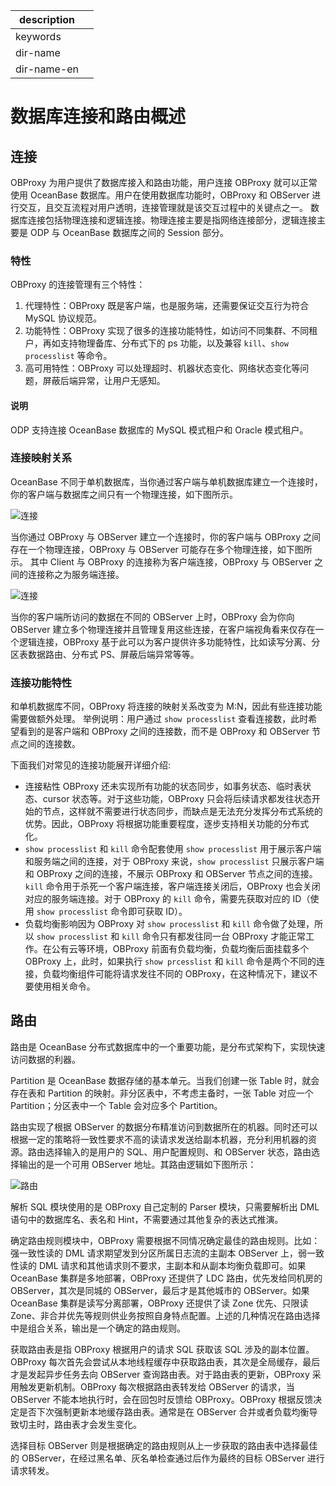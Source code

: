 |description||
|---|---|
|keywords||
|dir-name||
|dir-name-en||

# 数据库连接和路由概述

## 连接

OBProxy 为用户提供了数据库接入和路由功能，用户连接 OBProxy 就可以正常使用 OceanBase 数据库。用户在使用数据库功能时，OBProxy 和 OBServer 进行交互，且交互流程对用户透明，连接管理就是该交互过程中的关键点之一。
数据库连接包括物理连接和逻辑连接。物理连接主要是指网络连接部分，逻辑连接主要是 ODP 与 OceanBase 数据库之间的 Session 部分。

### 特性

OBProxy 的连接管理有三个特性：

1. 代理特性：OBProxy 既是客户端，也是服务端，还需要保证交互行为符合 MySQL 协议规范。
2. 功能特性：OBProxy 实现了很多的连接功能特性，如访问不同集群、不同租户，再如支持物理备库、分布式下的 ps 功能，以及兼容 `kill`、`show processlist` 等命令。
3. 高可用特性：OBProxy 可以处理超时、机器状态变化、网络状态变化等问题，屏蔽后端异常，让用户无感知。

<main id="notice" type='explain'>
  <h4>说明</h4>
  <p>ODP 支持连接 OceanBase 数据库的 MySQL 模式租户和 Oracle 模式租户。 </p>
</main>

### 连接映射关系

OceanBase 不同于单机数据库，当你通过客户端与单机数据库建立一个连接时，你的客户端与数据库之间只有一个物理连接，如下图所示。

![连接](https://obbusiness-private.oss-cn-shanghai.aliyuncs.com/doc/img/odp/V4.2.1/zh-CN/500.connection-management/1.jpg)

当你通过 OBProxy 与 OBServer 建立一个连接时，你的客户端与 OBProxy 之间存在一个物理连接，OBProxy 与 OBServer 可能存在多个物理连接，如下图所示。
其中 Client 与 OBProxy 的连接称为客户端连接，OBProxy 与 OBServer 之间的连接称之为服务端连接。

![连接](https://obbusiness-private.oss-cn-shanghai.aliyuncs.com/doc/img/odp/V4.2.1/zh-CN/500.connection-management/2.png)

当你的客户端所访问的数据在不同的 OBServer 上时，OBProxy 会为你向 OBServer 建立多个物理连接并且管理复用这些连接，在客户端视角看来仅存在一个逻辑连接，OBProxy 基于此可以为客户提供许多功能特性，比如读写分离、分区表数据路由、分布式 PS、屏蔽后端异常等等。

### 连接功能特性

和单机数据库不同，OBProxy 将连接的映射关系改变为 M:N，因此有些连接功能需要做额外处理。
举例说明：用户通过 `show processlist` 查看连接数，此时希望看到的是客户端和 OBProxy 之间的连接数，而不是 OBProxy 和 OBServer 节点之间的连接数。

下面我们对常见的连接功能展开详细介绍:

* 连接粘性 OBProxy 还未实现所有功能的状态同步，如事务状态、临时表状态、cursor 状态等。对于这些功能，OBProxy 只会将后续请求都发往状态开始的节点，这样就不需要进行状态同步，而缺点是无法充分发挥分布式系统的优势。因此，OBProxy 将根据功能重要程度，逐步支持相关功能的分布式化。
* `show processlist` 和 `kill` 命令配套使用 `show processlist` 用于展示客户端和服务端之间的连接，对于 OBProxy 来说，`show processlist` 只展示客户端和 OBProxy 之间的连接，不展示 OBProxy 和 OBServer 节点之间的连接。`kill` 命令用于杀死一个客户端连接，客户端连接关闭后，OBProxy 也会关闭对应的服务端连接。对于 OBProxy 的 `kill` 命令，需要先获取对应的 ID（使用 `show processlist` 命令即可获取 ID）。
* 负载均衡影响因为 OBProxy 对 `show processlist` 和 `kill` 命令做了处理，所以 `show processlist` 和 `kill` 命令只有都发往同一台 OBProxy 才能正常工作。在公有云等环境，OBProxy 前面有负载均衡，负载均衡后面挂载多个 OBProxy 上，此时，如果执行 `show prcesslist` 和 `kill` 命令是两个不同的连接，负载均衡组件可能将请求发往不同的 OBProxy，在这种情况下，建议不要使用相关命令。

## 路由

路由是 OceanBase 分布式数据库中的一个重要功能，是分布式架构下，实现快速访问数据的利器。

Partition 是 OceanBase 数据存储的基本单元。当我们创建一张 Table 时，就会存在表和 Partition 的映射。非分区表中，不考虑主备时，一张 Table 对应一个 Partition；分区表中一个 Table 会对应多个 Partition。

路由实现了根据 OBServer 的数据分布精准访问到数据所在的机器。同时还可以根据一定的策略将一致性要求不高的读请求发送给副本机器，充分利用机器的资源。路由选择输入的是用户的 SQL、用户配置规则、和 OBServer 状态，路由选择输出的是一个可用 OBServer 地址。其路由逻辑如下图所示：

![路由](https://obbusiness-private.oss-cn-shanghai.aliyuncs.com/doc/img/odp/V4.2.1/zh-CN/600.data-routing/6.jpg)

解析 SQL 模块使用的是 OBProxy 自己定制的 Parser 模块，只需要解析出 DML 语句中的数据库名、表名和 Hint，不需要通过其他复杂的表达式推演。

确定路由规则模块中，OBProxy 需要根据不同情况确定最佳的路由规则。比如：强一致性读的 DML 请求期望发到分区所属日志流的主副本 OBServer 上，弱一致性读的 DML 请求和其他请求则不要求，主副本和从副本均衡负载即可。如果 OceanBase 集群是多地部署，OBProxy 还提供了 LDC 路由，优先发给同机房的 OBServer，其次是同城的 OBServer，最后才是其他城市的 OBServer。如果 OceanBase 集群是读写分离部署，OBProxy 还提供了读 Zone 优先、只限读 Zone、非合并优先等规则供业务按照自身特点配置。上述的几种情况在路由选择中是组合关系，输出是一个确定的路由规则。

获取路由表是指 OBProxy 根据用户的请求 SQL 获取该 SQL 涉及的副本位置。OBProxy 每次首先会尝试从本地线程缓存中获取路由表，其次是全局缓存，最后才是发起异步任务去向 OBServer 查询路由表。对于路由表的更新，OBProxy 采用触发更新机制。OBProxy 每次根据路由表转发给 OBServer 的请求，当 OBServer 不能本地执行时，会在回包时反馈给 OBProxy。OBProxy 根据反馈决定是否下次强制更新本地缓存路由表。通常是在 OBServer 合并或者负载均衡导致切主时，路由表才会发生变化。

选择目标 OBServer 则是根据确定的路由规则从上一步获取的路由表中选择最佳的 OBServer，在经过黑名单、灰名单检查通过后作为最终的目标 OBServer 进行请求转发。

